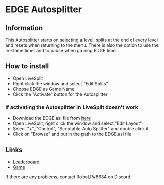 # EDGE Autosplitter
## Information
This Autosplitter starts on selecting a level, splits at the end of every level and resets when returning to the menu. There is also the option to use the In-Game timer and to pause when gaining EDGE time.
## How to install
* Open LiveSplit
* Right click the window and select "Edit Splits"
* Choose EDGE as Game Name
* Click the "Activate" button for the Autosplitter
### If activating the Autosplitter in LiveSplit doesn't work
* Download the EDGE.asl file from [here](https://www.speedrun.com/tools/EDGE_atbh8.lss)
* Open LiveSplit, right click the window and select "Edit Layout"
* Select "+", "Control", "Scriptable Auto Splitter" and double click it
* Click on "Browse" and put in the path to the EDGE.asl file
## Links
* [Leaderboard](https://www.speedrun.com/edge)
* [Game](https://store.steampowered.com/app/38740/EDGE)

If there are any problems, contact RoboLP#6634 on Discord.
